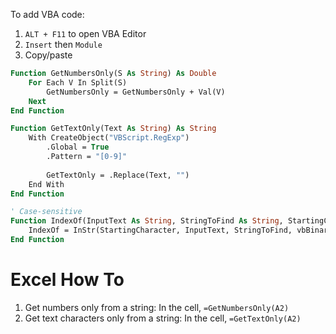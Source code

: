 To add VBA code:
1. `ALT + F11` to open VBA Editor
2. `Insert` then `Module`
3. Copy/paste

```vb
Function GetNumbersOnly(S As String) As Double
    For Each V In Split(S)
        GetNumbersOnly = GetNumbersOnly + Val(V)
    Next
End Function

Function GetTextOnly(Text As String) As String
    With CreateObject("VBScript.RegExp")
        .Global = True
        .Pattern = "[0-9]"
        
        GetTextOnly = .Replace(Text, "")
    End With
End Function

' Case-sensitive
Function IndexOf(InputText As String, StringToFind As String, StartingCharacter As Double) As Double
    IndexOf = InStr(StartingCharacter, InputText, StringToFind, vbBinaryCompare)
End Function
```

# Excel How To
1. Get numbers only from a string:  In the cell, `=GetNumbersOnly(A2)`
2. Get text characters only from a string:  In the cell, `=GetTextOnly(A2)`

